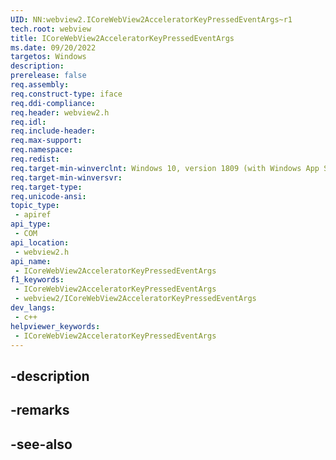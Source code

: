 ```yaml
---
UID: NN:webview2.ICoreWebView2AcceleratorKeyPressedEventArgs~r1
tech.root: webview
title: ICoreWebView2AcceleratorKeyPressedEventArgs
ms.date: 09/20/2022
targetos: Windows
description: 
prerelease: false
req.assembly: 
req.construct-type: iface
req.ddi-compliance: 
req.header: webview2.h
req.idl: 
req.include-header: 
req.max-support: 
req.namespace: 
req.redist: 
req.target-min-winverclnt: Windows 10, version 1809 (with Windows App SDK 1.1 or later)
req.target-min-winversvr: 
req.target-type: 
req.unicode-ansi: 
topic_type:
 - apiref
api_type:
 - COM
api_location:
 - webview2.h
api_name:
 - ICoreWebView2AcceleratorKeyPressedEventArgs
f1_keywords:
 - ICoreWebView2AcceleratorKeyPressedEventArgs
 - webview2/ICoreWebView2AcceleratorKeyPressedEventArgs
dev_langs:
 - c++
helpviewer_keywords:
 - ICoreWebView2AcceleratorKeyPressedEventArgs
---
```


## -description

## -remarks

## -see-also

